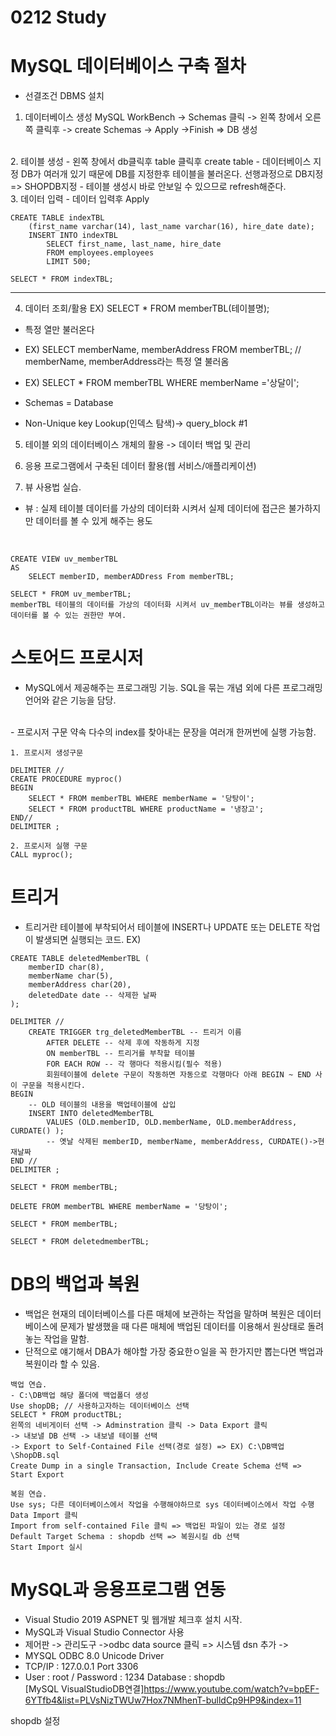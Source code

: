 # 0212 Study


# MySQL 데이터베이스 구축 절차
- 선결조건 DBMS 설치
1. 데이터베이스 생성
MySQL WorkBench -> Schemas 클릭 -> 왼쪽 창에서 오른쪽 클릭후 -> create Schemas -> Apply
->Finish => DB 생성
<br>
2. 테이블 생성
- 왼쪽 창에서 db클릭후 table 클릭후 create table
- 데이터베이스 지정
DB가 여러개 있기 때문에 DB를 지정한후 테이블을 불러온다.
선행과정으로 DB지정 => SHOPDB지정
- 테이블 생성시 바로 안보일 수 있으므로 refresh해준다.
<br>
3. 데이터 입력
- 데이터 입력후 Apply

```DB
CREATE TABLE indexTBL
	(first_name varchar(14), last_name varchar(16), hire_date date);
	INSERT INTO indexTBL
		SELECT first_name, last_name, hire_date
		FROM employees.employees
		LIMIT 500;

SELECT * FROM indexTBL;
```
----------------------------
4. 데이터 조회/활용
EX) SELECT * FROM memberTBL(테이블명);
- 특정 열만 불러온다
- EX) SELECT memberName, memberAddress FROM memberTBL; // memberName, memberAddress라는 특정 열 불러옴
- EX) SELECT * FROM memberTBL WHERE memberName ='상달이';
- Schemas = Database 

- Non-Unique key Lookup(인덱스 탐색)-> query_block #1<br>

5. 테이블 외의 데이터베이스 개체의 활용 -> 데이터 백업 및 관리

6. 응용 프로그램에서 구축된 데이터 활용(웹 서비스/애플리케이션)

7. 뷰 사용법 실습.
- 뷰 : 실제 테이블 데이터를 가상의 데이터화 시켜서 실제 데이터에 접근은 불가하지만
데이터를 볼 수 있게 해주는 용도
<br>

```DB
CREATE VIEW uv_memberTBL
AS	
	SELECT memberID, memberADDress From memberTBL;
    
SELECT * FROM uv_memberTBL;
memberTBL 테이블의 데이터를 가상의 데이터화 시켜서 uv_memberTBL이라는 뷰를 생성하고 데이터를 볼 수 있는 권한만 부여.
```

# 스토어드 프로시저
- MySQL에서 제공해주는 프로그래밍 기능. SQL을 묶는 개념 외에 다른 프로그래밍 언어와 같은 기능을 담당.
<br>
- 프로시저 구문 약속
다수의 index를 찾아내는 문장을 여러개 한꺼번에 실행 가능함.

```DB
1. 프로시저 생성구문

DELIMITER // 
CREATE PROCEDURE myproc()
BEGIN
    SELECT * FROM memberTBL WHERE memberName = '당탕이';
    SELECT * FROM productTBL WHERE productName = '냉장고';
END//
DELIMITER ;

2. 프로시저 실행 구문
CALL myproc();
```

# 트리거
- 트리거란 테이블에 부착되어서 테이블에 INSERT나 UPDATE 또는 DELETE 작업이 발생되면 실행되는 코드.
EX)
```DB
CREATE TABLE deletedMemberTBL (
	memberID char(8),
    memberName char(5),
    memberAddress char(20),
    deletedDate date -- 삭제한 날짜
);

DELIMITER // 
	CREATE TRIGGER trg_deletedMemberTBL -- 트리거 이름
		AFTER DELETE -- 삭제 후에 작동하게 지정
		ON memberTBL -- 트리거를 부착할 테이블 
		FOR EACH ROW -- 각 행마다 적용시킴(필수 적용)
        회원테이블에 delete 구문이 작동하면 자동으로 각행마다 아래 BEGIN ~ END 사이 구문을 적용시킨다.
BEGIN
    -- OLD 테이블의 내용을 백업테이블에 삽입
    INSERT INTO deletedMemberTBL
		VALUES (OLD.memberID, OLD.memberName, OLD.memberAddress, CURDATE() ); 
        -- 옛날 삭제된 memberID, memberName, memberAddress, CURDATE()->현재날짜
END //
DELIMITER ;

SELECT * FROM memberTBL;

DELETE FROM memberTBL WHERE memberName = '당탕이';

SELECT * FROM memberTBL;

SELECT * FROM deletedmemberTBL;
```

# DB의 백업과 복원
- 백업은 현재의 데이터베이스를 다른 매체에 보관하는 작업을 말하며 복원은 데이터베이스에 문제가 발생했을 때 다른 매체에 백업된 데이터를 이용해서 원상태로 돌려놓는 작업을 말함.
- 단적으로 얘기해서 DBA가 해야할 가장 중요한ㅇ일을 꼭 한가지만 뽑는다면 백업과 복원이라 할 수 있음.

```MySQL
백업 연습.
- C:\DB백업 해당 폴더에 백업폴더 생성
Use shopDB; // 사용하고자하는 데이터베이스 선택
SELECT * FROM productTBL;
왼쪽의 네비게이터 선택 -> Adminstration 클릭 -> Data Export 클릭
-> 내보낼 DB 선택 -> 내보낼 테이블 선택
-> Export to Self-Contained File 선택(경로 설정) => EX) C:\DB백업\ShopDB.sql
Create Dump in a single Transaction, Include Create Schema 선택 => Start Export

복원 연습.
Use sys; 다른 데이터베이스에서 작업을 수행해야하므로 sys 데이터베이스에서 작업 수행
Data Import 클릭
Import from self-contained File 클릭 => 백업된 파일이 있는 경로 설정
Default Target Schema : shopdb 선택 => 복원시킬 db 선택
Start Import 실시
```

# MySQL과 응용프로그램 연동
- Visual Studio 2019  ASPNET 및 웹개발 체크후 설치 시작.
- MySQL과 Visual Studio Connector 사용 
- 제어판 -> 관리도구 ->odbc data source 클릭  => 시스템 dsn 추가 ->
- MYSQL ODBC 8.0 Unicode Driver 
- TCP/IP : 127.0.0.1 Port 3306
- User : root / Password : 1234 Database : shopdb
[MySQL&nbsp;VisualStudioDB연결]https://www.youtube.com/watch?v=bpEF-6YTfb4&list=PLVsNizTWUw7Hox7NMhenT-bulldCp9HP9&index=11<br>

shopdb 설정

